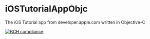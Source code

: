 # iOSTutorialAppObjc
The iOS Tutorial app from developer.apple.com written in Objective-C

[![BCH compliance](https://bettercodehub.com/edge/badge/FrankdeV99/iOSTutorialAppObjc?branch=master)](https://bettercodehub.com/)
